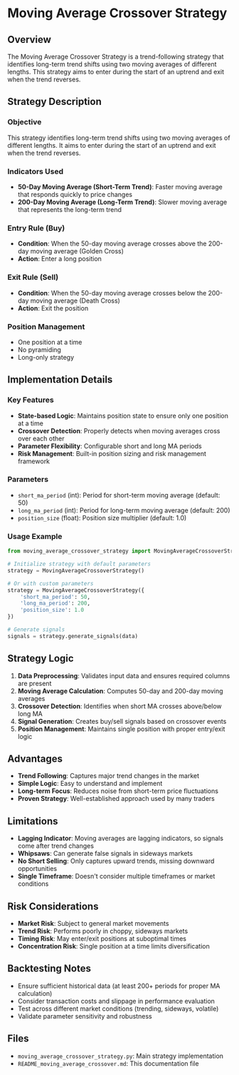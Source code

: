 # Moving Average Crossover Strategy

## Overview

The Moving Average Crossover Strategy is a trend-following strategy that identifies long-term trend shifts using two moving averages of different lengths. This strategy aims to enter during the start of an uptrend and exit when the trend reverses.

## Strategy Description

### Objective
This strategy identifies long-term trend shifts using two moving averages of different lengths. It aims to enter during the start of an uptrend and exit when the trend reverses.

### Indicators Used
- **50-Day Moving Average (Short-Term Trend)**: Faster moving average that responds quickly to price changes
- **200-Day Moving Average (Long-Term Trend)**: Slower moving average that represents the long-term trend

### Entry Rule (Buy)
- **Condition**: When the 50-day moving average crosses above the 200-day moving average (Golden Cross)
- **Action**: Enter a long position

### Exit Rule (Sell)
- **Condition**: When the 50-day moving average crosses below the 200-day moving average (Death Cross)
- **Action**: Exit the position

### Position Management
- One position at a time
- No pyramiding
- Long-only strategy

## Implementation Details

### Key Features
- **State-based Logic**: Maintains position state to ensure only one position at a time
- **Crossover Detection**: Properly detects when moving averages cross over each other
- **Parameter Flexibility**: Configurable short and long MA periods
- **Risk Management**: Built-in position sizing and risk management framework

### Parameters
- `short_ma_period` (int): Period for short-term moving average (default: 50)
- `long_ma_period` (int): Period for long-term moving average (default: 200)
- `position_size` (float): Position size multiplier (default: 1.0)

### Usage Example

```python
from moving_average_crossover_strategy import MovingAverageCrossoverStrategy

# Initialize strategy with default parameters
strategy = MovingAverageCrossoverStrategy()

# Or with custom parameters
strategy = MovingAverageCrossoverStrategy({
    'short_ma_period': 50,
    'long_ma_period': 200,
    'position_size': 1.0
})

# Generate signals
signals = strategy.generate_signals(data)
```

## Strategy Logic

1. **Data Preprocessing**: Validates input data and ensures required columns are present
2. **Moving Average Calculation**: Computes 50-day and 200-day moving averages
3. **Crossover Detection**: Identifies when short MA crosses above/below long MA
4. **Signal Generation**: Creates buy/sell signals based on crossover events
5. **Position Management**: Maintains single position with proper entry/exit logic

## Advantages

- **Trend Following**: Captures major trend changes in the market
- **Simple Logic**: Easy to understand and implement
- **Long-term Focus**: Reduces noise from short-term price fluctuations
- **Proven Strategy**: Well-established approach used by many traders

## Limitations

- **Lagging Indicator**: Moving averages are lagging indicators, so signals come after trend changes
- **Whipsaws**: Can generate false signals in sideways markets
- **No Short Selling**: Only captures upward trends, missing downward opportunities
- **Single Timeframe**: Doesn't consider multiple timeframes or market conditions

## Risk Considerations

- **Market Risk**: Subject to general market movements
- **Trend Risk**: Performs poorly in choppy, sideways markets
- **Timing Risk**: May enter/exit positions at suboptimal times
- **Concentration Risk**: Single position at a time limits diversification

## Backtesting Notes

- Ensure sufficient historical data (at least 200+ periods for proper MA calculation)
- Consider transaction costs and slippage in performance evaluation
- Test across different market conditions (trending, sideways, volatile)
- Validate parameter sensitivity and robustness

## Files

- `moving_average_crossover_strategy.py`: Main strategy implementation
- `README_moving_average_crossover.md`: This documentation file
